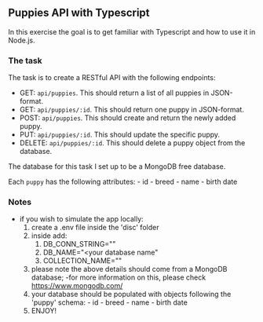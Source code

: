 ## Puppies API with Typescript

In this exercise the goal is to get familiar with Typescript and how to use it in Node.js.

### The task

The task is to create a RESTful API with the following endpoints:

- GET: `api/puppies`. This should return a list of all puppies in JSON-format.
- GET: `api/puppies/:id`. This should return one puppy in JSON-format.
- POST: `api/puppies`. This should create and return the newly added puppy.
- PUT: `api/puppies/:id`. This should update the specific puppy.
- DELETE: `api/puppies/:id`. This should delete a puppy object from the database.

The database for this task I set up to be a MongoDB free database.

Each `puppy` has the following attributes: 
    - id
    - breed
    - name
    - birth date
    
    
### Notes
- if you wish to simulate the app locally:
    1) create a .env file inside the 'disc' folder
    2) inside add:
        1) DB_CONN_STRING="<your connection string>"
        2) DB_NAME="<your database name"
        3) COLLECTION_NAME="<your collection name>"
    3) please note the above details should come from a MongoDB database;
             -for more information on this, please check https://www.mongodb.com/
    4) your database should be populated with objects following the 'puppy' schema:
            - id
            - breed
            - name
            - birth date
    5) ENJOY!

